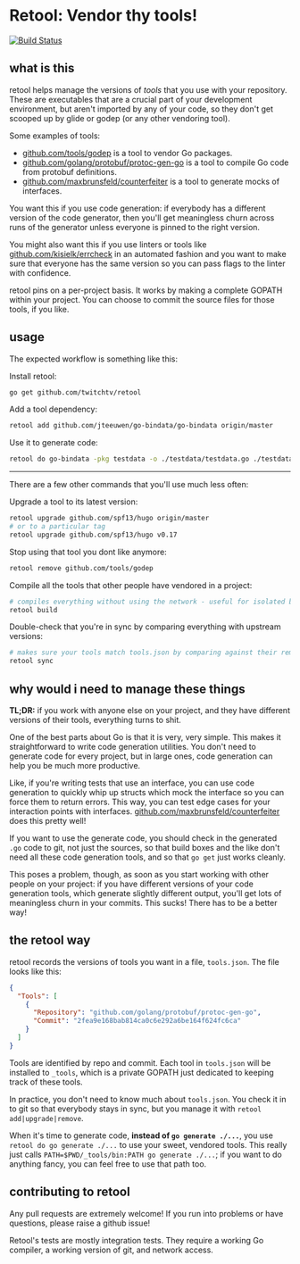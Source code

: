 # Retool: Vendor thy tools! #

[![Build Status](https://travis-ci.org/TwitchScience/kinsumer.svg?branch=master)](https://travis-ci.org/twitchtv/retool)

## what is this ##

retool helps manage the versions of _tools_ that you use with your
repository. These are executables that are a crucial part of your
development environment, but aren't imported by any of your code, so
they don't get scooped up by glide or godep (or any other vendoring
tool).

Some examples of tools:

 - [github.com/tools/godep](github.com/tools/godep) is a tool to
   vendor Go packages.
 - [github.com/golang/protobuf/protoc-gen-go](https://github.com/golang/protobuf/protoc-gen-go)
   is a tool to compile Go code from protobuf definitions.
 - [github.com/maxbrunsfeld/counterfeiter](https://github.com/maxbrunsfeld/counterfeiter)
   is a tool to generate mocks of interfaces.

You want this if you use code generation: if everybody has a different
version of the code generator, then you'll get meaningless churn across
runs of the generator unless everyone is pinned to the right version.

You might also want this if you use linters or tools like
[github.com/kisielk/errcheck](https://github.com/kisielk/errcheck) in an
automated fashion and you want to make sure that everyone has the same
version so you can pass flags to the linter with confidence.

retool pins on a per-project basis. It works by making a complete GOPATH
within your project. You can choose to commit the source files for those
tools, if you like.

## usage ##

The expected workflow is something like this:

Install retool:
```sh
go get github.com/twitchtv/retool
```

Add a tool dependency:
```sh
retool add github.com/jteeuwen/go-bindata/go-bindata origin/master
```

Use it to generate code:
```sh
retool do go-bindata -pkg testdata -o ./testdata/testdata.go ./testdata/data.json
```

---

There are a few other commands that you'll use much less often:

Upgrade a tool to its latest version:
```sh
retool upgrade github.com/spf13/hugo origin/master
# or to a particular tag
retool upgrade github.com/spf13/hugo v0.17
```

Stop using that tool you dont like anymore:
```sh
retool remove github.com/tools/godep
```

Compile all the tools that other people have vendored in a project:
```sh
# compiles everything without using the network - useful for isolated build environments
retool build
```

Double-check that you're in sync by comparing everything with upstream versions:
```sh
# makes sure your tools match tools.json by comparing against their remotes
retool sync
```

## why would i need to manage these things  ##

**TL;DR:** if you work with anyone else on your project, and they have
different versions of their tools, everything turns to shit.

One of the best parts about Go is that it is very, very simple. This
makes it straightforward to write code generation utilities. You don't
need to generate code for every project, but in large ones, code
generation can help you be much more productive.

Like, if you're writing tests that use an interface, you can use code
generation to quickly whip up structs which mock the interface so you
can force them to return errors. This way, you can test edge cases for
your interaction points with
interfaces. [github.com/maxbrunsfeld/counterfeiter](https://github.com/maxbrunsfeld/counterfeiter)
does this pretty well!

If you want to use the generate code, you should check in the
generated `.go` code to git, not just the sources, so that build boxes
and the like don't need all these code generation tools, and so that
`go get` just works cleanly.

This poses a problem, though, as soon as you start working with other
people on your project: if you have different versions of your code
generation tools, which generate slightly different output, you'll get
lots of meaningless churn in your commits. This sucks! There has to be
a better way!

## the retool way ##

retool records the versions of tools you want in a file, `tools.json`.
The file looks like this:

```json
{
  "Tools": [
    {
      "Repository": "github.com/golang/protobuf/protoc-gen-go",
      "Commit": "2fea9e168bab814ca0c6e292a6be164f624fc6ca"
    }
  ]
}
```

Tools are identified by repo and commit. Each tool in `tools.json` will
be installed to `_tools`, which is a private GOPATH just dedicated to
keeping track of these tools.

In practice, you don't need to know much about `tools.json`. You check
it in to git so that everybody stays in sync, but you manage it with
`retool add|upgrade|remove`.

When it's time to generate code, **instead of `go generate ./...`**, you
use `retool do go generate ./...` to use your sweet, vendored tools.
This really just calls `PATH=$PWD/_tools/bin:PATH go generate ./...`; if
you want to do anything fancy, you can feel free to use that path too.

## contributing to retool ##

Any pull requests are extremely welcome! If you run into problems or
have questions, please raise a github issue!

Retool's tests are mostly integration tests. They require a working Go
compiler, a working version of git, and network access.
